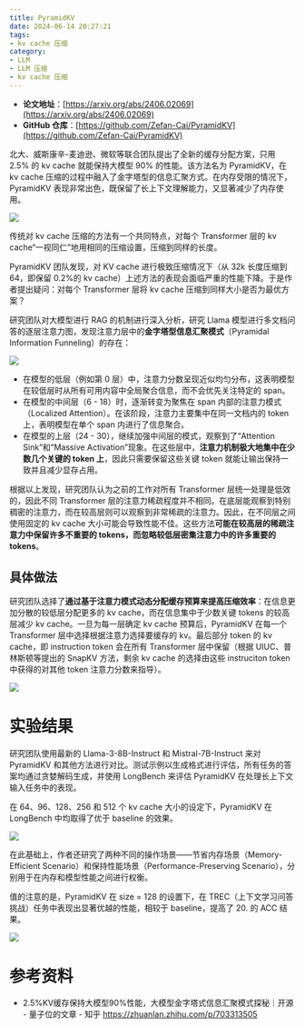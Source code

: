 ```yaml
---
title: PyramidKV
date: 2024-06-14 20:27:21
tags:
- kv cache 压缩
category:
- LLM
- LLM 压缩
- kv cache 压缩
---
```


- **论文地址**：[https://arxiv.org/abs/2406.02069](https://arxiv.org/abs/2406.02069)
- **GitHub 仓库**：[https://github.com/Zefan-Cai/PyramidKV](https://github.com/Zefan-Cai/PyramidKV)

北大、威斯康辛-麦迪逊、微软等联合团队提出了全新的缓存分配方案，只用 2.5% 的 kv cache 就能保持大模型 90% 的性能。该方法名为 PyramidKV，在 kv cache 压缩的过程中融入了金字塔型的信息汇聚方式。在内存受限的情况下，PyramidKV 表现非常出色，既保留了长上下文理解能力，又显著减少了内存使用。

![](https://markdown-picture-clvsit.oss-cn-hangzhou.aliyuncs.com/nlp/paper/PyramidKV%20Dynamic%20KV%20Cache%20Compression%20based%20on%20Pyramidal%20Information%20Funneling/Figure%201.png)

传统对 kv cache 压缩的方法有一个共同特点，对每个 Transformer 层的 kv cache“一视同仁”地用相同的压缩设置，压缩到同样的长度。

PyramidKV 团队发现，对 KV cache 进行极致压缩情况下（从 32k 长度压缩到 64，即保留 0.2%的 kv cache）上述方法的表现会面临严重的性能下降。于是作者提出疑问：对每个 Transformer 层将 kv cache 压缩到同样大小是否为最优方案？

研究团队对大模型进行 RAG 的机制进行深入分析，研究 Llama 模型进行多文档问答的逐层注意力图，发现注意力层中的**金字塔型信息汇聚模式**（Pyramidal Information Funneling）的存在：

![](https://markdown-picture-clvsit.oss-cn-hangzhou.aliyuncs.com/nlp/paper/PyramidKV%20Dynamic%20KV%20Cache%20Compression%20based%20on%20Pyramidal%20Information%20Funneling/Figure%202.png)

- 在模型的低层（例如第 0 层）中，注意力分数呈现近似均匀分布，这表明模型在较低层时从所有可用内容中全局聚合信息，而不会优先关注特定的 span。
- 在模型的中间层（6 - 18）时，逐渐转变为聚焦在 span 内部的注意力模式（Localized Attention）。在该阶段，注意力主要集中在同一文档内的 token 上，表明模型在单个 span 内进行了信息聚合。
- 在模型的上层（24 - 30），继续加强中间层的模式，观察到了“Attention Sink”和“Massive Activation”现象。在这些层中，**注意力机制极大地集中在少数几个关键的 token 上**，因此只需要保留这些关键 token 就能让输出保持一致并且减少显存占用。

根据以上发现，研究团队认为之前的工作对所有 Transformer 层统一处理是低效的，因此不同 Transformer 层的注意力稀疏程度并不相同。在底层能观察到特别稠密的注意力，而在较高层则可以观察到非常稀疏的注意力。因此，在不同层之间使用固定的 kv cache 大小可能会导致性能不佳。这些方法**可能在较高层的稀疏注意力中保留许多不重要的 tokens，而忽略较低层密集注意力中的许多重要的 tokens**。

## 具体做法

研究团队选择了**通过基于注意力模式动态分配缓存预算来提高压缩效率**：在信息更加分散的较低层分配更多的 kv cache，而在信息集中于少数关键 tokens 的较高层减少 kv cache。一旦为每一层确定 kv cache 预算后，PyramidKV 在每一个 Transformer 层中选择根据注意力选择要缓存的 kv。最后部分 token 的 kv cache，即 instruction token 会在所有 Transformer 层中保留（根据 UIUC、普林斯顿等提出的 SnapKV 方法，剩余 kv cache 的选择由这些 instruciton token 中获得的对其他 token 注意力分数来指导）。

![](https://markdown-picture-clvsit.oss-cn-hangzhou.aliyuncs.com/nlp/paper/PyramidKV%20Dynamic%20KV%20Cache%20Compression%20based%20on%20Pyramidal%20Information%20Funneling/Figure%203.png)

# 实验结果

研究团队使用最新的 Llama-3-8B-Instruct 和 Mistral-7B-Instruct 来对 PyramidKV 和其他方法进行对比。测试示例以生成格式进行评估，所有任务的答案均通过贪婪解码生成，并使用 LongBench 来评估 PyramidKV 在处理长上下文输入任务中的表现。

在 64、96、128、256 和 512 个 kv cache 大小的设定下，PyramidKV 在 LongBench 中均取得了优于 baseline 的效果。

![](https://markdown-picture-clvsit.oss-cn-hangzhou.aliyuncs.com/nlp/paper/PyramidKV%20Dynamic%20KV%20Cache%20Compression%20based%20on%20Pyramidal%20Information%20Funneling/Figure%204.png)

在此基础上，作者还研究了两种不同的操作场景——节省内存场景（Memory-Efficient Scenario）和保持性能场景（Performance-Preserving Scenario），分别用于在内存和模型性能之间进行权衡。

值的注意的是，PyramidKV 在 size = 128 的设置下，在 TREC（上下文学习问答挑战）任务中表现出显著优越的性能，相较于 baseline，提高了 20. 的 ACC 结果。

![](https://markdown-picture-clvsit.oss-cn-hangzhou.aliyuncs.com/nlp/paper/PyramidKV%20Dynamic%20KV%20Cache%20Compression%20based%20on%20Pyramidal%20Information%20Funneling/Table%201.png)

# 参考资料
- 2.5%KV缓存保持大模型90%性能，大模型金字塔式信息汇聚模式探秘｜开源 - 量子位的文章 - 知乎
https://zhuanlan.zhihu.com/p/703313505
